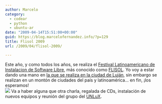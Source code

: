 ```yaml
---
author: Marcelo
category:
  - codear
  - python
  - ubuntu-ar
date: "2009-04-14T15:51:00+00:00"
guid: https://blog.marcelofernandez.info/?p=129
title: Flisol 2009
url: /2009/04/flisol-2009/

---
```

Este año, y como todos los años, se realiza el [Festival Latinoamericano de Instalacion de Software Libre](http://www.flisol.info/), más conocido como [FLISOL](http://www.flisol.info/FLISOL2009/). Yo voy a estar dando una mano en [la que se realiza en la ciudad de Luján](http://www.flisol.info/FLISOL2009/Argentina/Lujan), sin embargo se realizan en un montón de ciudades del país y latinoamérica... en fin, ¡los esperamos!  
[![](http://2.bp.blogspot.com/_nDZ247g0qSM/SeSxg3JY7YI/AAAAAAAACQU/y-YAR3yJYwc/s400/banner_flisol.png)](http://www.flisol.info/FLISOL2009/) Va a haber alguna que otra charla, regalada de CDs, instalación de nuevos equipos y reunión del grupo del [UNLuX](http://www.unlux.com.ar/).
